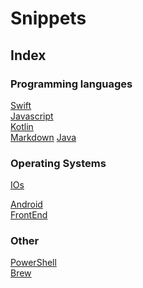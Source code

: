 # Snippets

## Index

### Programming languages

[Swift](iOS/Swif)<br>
[Javascript](Javascript)<br>
[Kotlin](kotlin)<br>
[Markdown](Markdown)
[Java](Java)<br>

### Operating Systems

[IOs](iOS/iOS)<br>

[Android](Android)<br>
[FrontEnd](FrontEnd)

### Other

[PowerShell](PowerShell)<br>
[Brew](Brew)